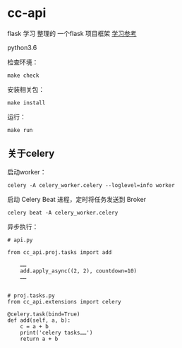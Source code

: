 # cc-api
flask 学习 整理的 一个flask 项目框架
[学习参考](https://github.com/flaskbb/flaskbb)

python3.6

检查环境：

    make check 

安装相关包：

    make install
运行：

    make run

## 关于celery

启动worker：

    celery -A celery_worker.celery --loglevel=info worker

启动 Celery Beat 进程，定时将任务发送到 Broker

    celery beat -A celery_worker.celery

异步执行：

```
# api.py

from cc_api.proj.tasks import add

    ……
    add.apply_async((2, 2), countdown=10)
    ……


# proj.tasks.py
from cc_api.extensions import celery

@celery.task(bind=True)
def add(self, a, b):
    c = a + b
    print('celery tasks……')
    return a + b

```

